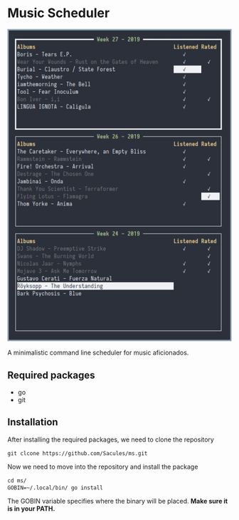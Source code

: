 # Music Scheduler
![](img/screen.png)

A minimalistic command line scheduler for music aficionados.

## Required packages
* go
* git

## Installation
After installing the required packages, we need to clone the repository

```
git clcone https://github.com/Sacules/ms.git
```

Now we need to move into the repository and install the package

```
cd ms/
GOBIN=~/.local/bin/ go install
```

The GOBIN variable specifies where the binary will be placed. **Make sure it is in your PATH.**
